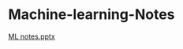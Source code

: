 # Machine-learning-Notes


[ML notes.pptx](https://github.com/AAKAAASSHHH24/Machine-Learning-MLOPS-Notes/files/8969545/ML.notes.pptx)

